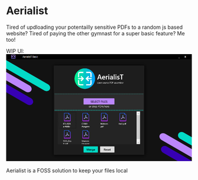# Aerialist

Tired of updloading your potentailly sensitive PDFs to a random js based website?
Tired of paying the other gymnast for a super basic feature?
Me too! 

WIP UI:
![currentUI](https://raw.githubusercontent.com/NicholasDollick/PdfMerge/main/WPFUserInterface/Images/WPFUserInterface_ovzz1uV4Tm.png?token=GHSAT0AAAAAABXTANBWFHXRRG2LIYFYGQSQYXZ6RXA)

Aerialist is a FOSS solution to keep your files local
